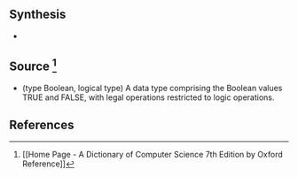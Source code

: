## Synthesis
- 
## Source [^1]
- (type Boolean, logical type) A data type comprising the Boolean values TRUE and FALSE, with legal operations restricted to logic operations.
## References

[^1]: [[Home Page - A Dictionary of Computer Science 7th Edition by Oxford Reference]]